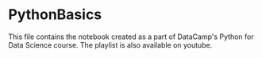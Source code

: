 # PythonBasics

This file contains the notebook created as a part of DataCamp's Python for Data Science course. The playlist is also available on youtube. 

